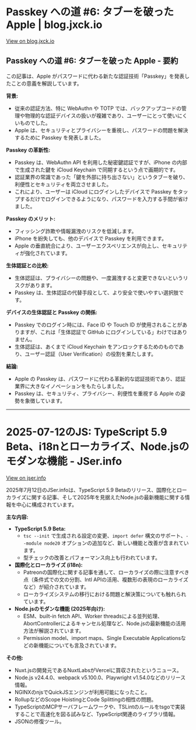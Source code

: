 # Passkey への道 #6: タブーを破った Apple | blog.jxck.io

[View on blog.jxck.io](https://blog.jxck.io/entries/2025-07-13/load-to-passkey-6.html)

## Passkey への道 #6: タブーを破った Apple - 要約

この記事は、Apple がパスワードに代わる新たな認証技術「Passkey」を発表したことの意義を解説しています。

**背景:**

*   従来の認証方法、特に WebAuthn や TOTP では、バックアップコードの管理や物理的な認証デバイスの扱いが複雑であり、ユーザーにとって使いにくいものでした。
*   Apple は、セキュリティとプライバシーを重視し、パスワードの問題を解決するために Passkey を発表しました。

**Passkey の革新性:**

*   Passkey は、WebAuthn API を利用した秘密鍵認証ですが、iPhone の内部で生成された鍵を iCloud Keychain で同期するという点で画期的です。
*   認証業界の常識であった「鍵を外部に持ち出さない」というタブーを破り、利便性とセキュリティを両立させました。
*   これにより、ユーザーは iCloud にログインしたデバイスで Passkey をタップするだけでログインできるようになり、パスワードを入力する手間が省けました。

**Passkey のメリット:**

*   フィッシング詐欺や情報漏洩のリスクを低減します。
*   iPhone を紛失しても、他のデバイスで Passkey を利用できます。
*   Apple の垂直統合により、ユーザーエクスペリエンスが向上し、セキュリティが強化されています。

**生体認証との比較:**

*   生体認証は、プライバシーの問題や、一度漏洩すると変更できないというリスクがあります。
*   Passkey は、生体認証の代替手段として、より安全で使いやすい選択肢です。

**デバイスの生体認証と Passkey の関係:**

*   Passkey でのログイン時には、Face ID や Touch ID が使用されることがありますが、これは「生体認証で GitHub にログインしている」わけではありません。
*   生体認証は、あくまで iCloud Keychain をアンロックするためのものであり、ユーザー認証（User Verification）の役割を果たします。

**結論:**

*   Apple の Passkey は、パスワードに代わる革新的な認証技術であり、認証業界に大きなイノベーションをもたらしました。
*   Passkey は、セキュリティ、プライバシー、利便性を重視する Apple の姿勢を象徴しています。

---
# 2025-07-12のJS: TypeScript 5.9 Beta、i18nとローカライズ、Node.jsのモダンな機能 - JSer.info

[View on jser.info](https://jser.info/2025/07/12/typescript-5.9-beta-i18n-node.js/)

2025年7月12日のJSer.infoは、TypeScript 5.9 Betaのリリース、国際化とローカライズに関する記事、そして2025年を見据えたNode.jsの最新機能に関する情報を中心に構成されています。

**主な内容:**

*   **TypeScript 5.9 Beta:**
    *   `tsc --init` で生成される設定の変更、`import defer` 構文のサポート、`--module node20` オプションの追加など、新しい機能と改善が含まれています。
    *   型チェックの改善とパフォーマンス向上も行われています。
*   **国際化とローカライズ (i18n):**
    *   Patreonの国際化に関する記事を通して、ローカライズの際に注意すべき点（条件式での文の分割、Intl APIの活用、複数形の表現のローカライズなど）が紹介されています。
    *   ローカライズシステムの移行における問題と解決策についても触れられています。
*   **Node.jsのモダンな機能 (2025年向け):**
    *   ESM、built-in fetch API、Worker threadsによる並列処理、AbortControllerによるキャンセル処理など、Node.jsの最新機能の活用方法が解説されています。
    *   Permission model、import maps、Single Executable Applicationsなどの新機能についても言及されています。

**その他:**

*   Nuxt.jsの開発元であるNuxtLabsがVercelに買収されたというニュース。
*   Node.js v24.4.0、webpack v5.100.0、Playwright v1.54.0などのリリース情報。
*   NGINXのnjsでQuickJSエンジンが利用可能になったこと。
*   RollupなどのScope HoistingとCode Splittingの相性の問題。
*   TypeScriptのMCPサーバフレームワークや、TSLintのルールをtsgoで実装することで高速化を図る試みなど、TypeScript関連のライブラリ情報。
*   JSONの修復ツール。
